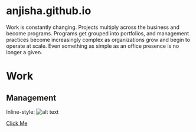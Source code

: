 # anjisha.github.io
Work is constantly changing. Projects multiply across the business and become programs. Programs get grouped into portfolios, and management practices become increasingly complex as organizations grow and begin to operate at scale. Even something as simple as an office presence is no longer a given.
# Work
## Management
Inline-style: 
![alt text](https://upload.wikimedia.org/wikipedia/commons/b/b6/Image_created_with_a_mobile_phone.png=150x150)

[Click Me ](https://www.google.com)


